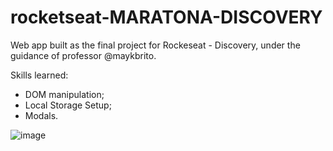 # rocketseat-MARATONA-DISCOVERY
 Web app built as the final project for Rockeseat - Discovery, under the guidance of professor @maykbrito.
 
 Skills learned: 
 * DOM manipulation;
 * Local Storage Setup;
 * Modals. 

![image](https://user-images.githubusercontent.com/64051560/149376988-05d8987b-6a05-4dd9-ad7d-ea35a88f751b.png)
